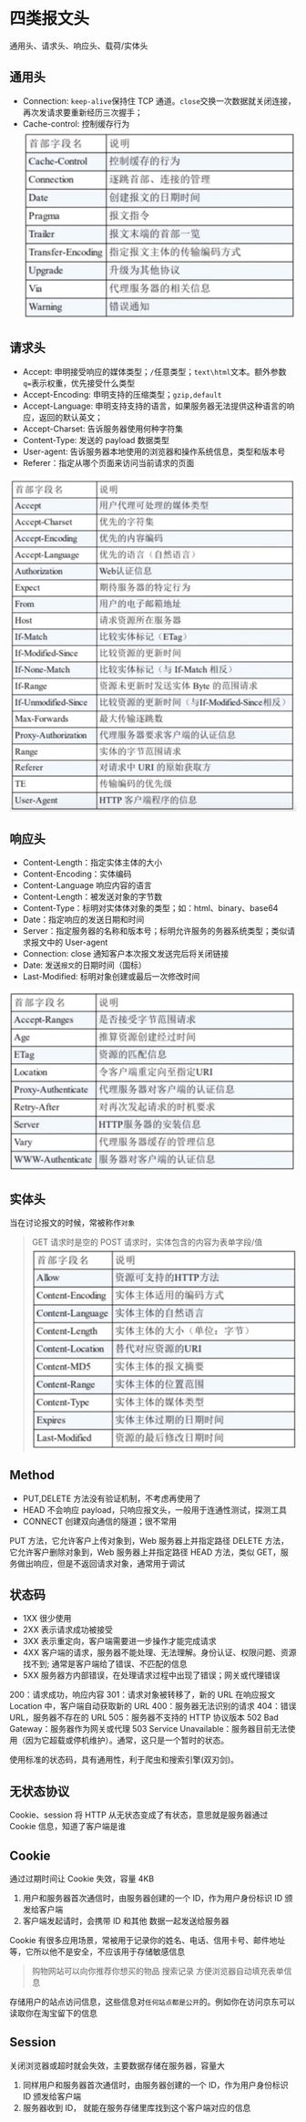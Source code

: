 # 四类报文头

通用头、请求头、响应头、载荷/实体头

## 通用头

- Connection: `keep-alive`保持住 TCP 通道。`close`交换一次数据就关闭连接，再次发请求要重新经历三次握手；
- Cache-control: 控制缓存行为
  ![通用报文头](通用头.png)

## 请求头

- Accept: 申明接受响应的媒体类型；`/`任意类型；`text\html`文本。额外参数 `q=`表示权重，优先接受什么类型
- Accept-Encoding: 申明支持的压缩类型；`gzip,default`
- Accept-Language: 申明支持支持的语言，如果服务器无法提供这种语言的响应，返回的默认英文；
- Accept-Charset: 告诉服务器使用何种字符集
- Content-Type: 发送的 payload 数据类型
- User-agent: 告诉服务器本地使用的浏览器和操作系统信息，类型和版本号
- Referer：指定从哪个页面来访问当前请求的页面

![请求头](请求头.png)

## 响应头

- Content-Length：指定实体主体的大小
- Content-Encoding：实体编码
- Content-Language 响应内容的语言
- Content-Length：被发送对象的字节数
- Content-Type：标明对实体体对象的类型；如：html、binary、base64
- Date：指定响应的发送日期和时间
- Server：指定服务器的名称和版本号；标明允许服务的务器系统类型；类似请求报文中的 User-agent
- Connection: close 通知客户本次报文发送完后将关闭链接
- Date: 发送`报文`的日期时间（国标）
- Last-Modified: 标明对象创建或最后一次修改时间

![响应头](响应头.png)

## 实体头

当在讨论报文的时候，常被称作`对象`

> GET 请求时是空的
> POST 请求时，实体包含的内容为表单字段/值
> ![实体头](实体头.png)

## Method

- PUT,DELETE 方法没有验证机制，不考虑再使用了
- HEAD 不会响应 payload，只响应报文头，一般用于连通性测试，探测工具
- CONNECT 创建双向通信的隧道；很不常用

PUT 方法，它允许客户上传对象到，Web 服务器上并指定路径
DELETE 方法，它允许客户删除对象到，Web 服务器上并指定路径
HEAD 方法，类似 GET，服务做出响应，但是不返回请求对象，通常用于调试

## 状态码

- 1XX 很少使用
- 2XX 表示请求成功被接受
- 3XX 表示重定向，客户端需要进一步操作才能完成请求
- 4XX 客户端的请求，服务器不能处理、无法理解。身份认证、权限问题、资源找不到; 通常是客户端给了错误、不匹配的信息
- 5XX 服务器方内部错误，在处理请求过程中出现了错误；网关或代理错误

200：请求成功，响应内容
301：请求对象被转移了，新的 URL 在响应报文 Location 中，客户端自动获取新的 URL
400：服务器无法识别的请求
404：错误 URL，服务器不存在的 URL
505：服务器不支持的 HTTP 协议版本
502 Bad Gateway：服务器作为网关或代理
503 Service Unavailable：服务器目前无法使用（因为它超载或停机维护）。通常，这只是一个暂时的状态。

使用标准的状态码，具有通用性，利于爬虫和搜索引擎(双刃剑)。

## 无状态协议

Cookie、session 将 HTTP 从无状态变成了有状态，意思就是服务器通过 Cookie 信息，知道了客户端是谁

## Cookie

通过过期时间让 Cookie 失效，容量 4KB

1. 用户和服务器首次通信时，由服务器创建的一个 ID，作为用户身份标识 ID 颁发给客户端
2. 客户端发起请时，会携带 ID 和其他 数据一起发送给服务器

Cookie 有很多应用场景，常被用于记录你的姓名、电话、信用卡号、邮件地址等，它所以他不是安全，不应该用于存储敏感信息

> 购物网站可以向你推荐你想买的物品
> 搜索记录
> 方便浏览器自动填充表单信息

存储用户的站点访问信息，这些信息对`任何站点都是公开`的。例如你在访问京东可以读取你在淘宝留下的信息

## Session

关闭浏览器或超时就会失效，主要数据存储在服务器，容量大

1. 同样用户和服务器首次通信时，由服务器创建的一个 ID，作为用户身份标识 ID 颁发给客户端
2. 服务器收到 ID， 就能在服务存储里库找到这个客户端对应的信息
